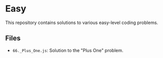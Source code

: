 # Easy

This repository contains solutions to various easy-level coding problems.

## Files

- `66._Plus_One.js`: Solution to the "Plus One" problem.
